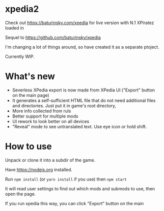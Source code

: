 # xpedia2
Check out https://baturinsky.com/xpedia for live version with N.1 XPiratez loaded in

Sequel to https://github.com/baturinsky/xpedia

I'm changing a lot of things around, so have created it as a separate ptoject.

Currently WIP.

# What's new 

* Severless XPedia export is now made from XPedia UI ("Export" button on the main page)
* It generates a self-sufficient HTML file that do not need additional files and directories. Just put it in game's root directory,
* More info collected from ruls
* Better support for multiple mods
* UI rework to look better on all devices
* "Reveal" mode to see untranslated text. Use eye icon or hold shift.

# How to use

Unpack or clone it into a subdir of the game.

Have https://nodejs.org installed.

Run `npm install` (or `yarn install` if you use) then `npm start`

It will read user settings to find out which mods and submods to use, then open the page.

If you run xpedia this way, you can click "Export" button on the main

